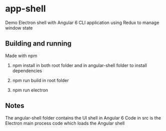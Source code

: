 # app-shell
Demo Electron shell with Angular 6 CLI application using Redux to manage window state

## Building and running

Made with npm

1. npm install in both root folder and in angular-shell folder to install dependencies

2. npm run build in root folder

3. npm run electron

## Notes

The angular-shell folder contains the UI shell in Angular 6
Code in src is the Electron main process code which loads the Angular shell